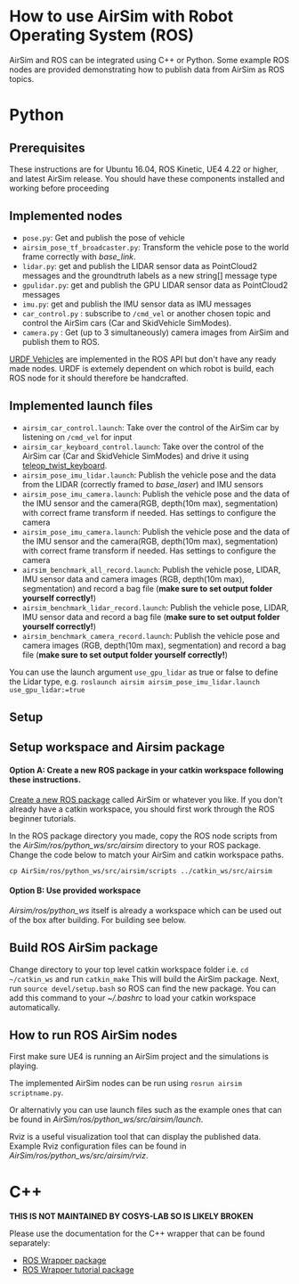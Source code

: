 # How to use AirSim with Robot Operating System (ROS)

AirSim and ROS can be integrated using C++ or Python.  Some example ROS nodes are provided demonstrating how to publish data from AirSim as ROS topics.

# Python

## Prerequisites

These instructions are for Ubuntu 16.04, ROS Kinetic, UE4 4.22 or higher, and latest AirSim release.
You should have these components installed and working before proceeding

## Implemented nodes
- `pose.py`: Get and publish the pose of vehicle
- `airsim_pose_tf_broadcaster.py`: Transform the vehicle pose to the world frame correctly with _base_link_.
- `lidar.py`: get and publish the LIDAR sensor data as PointCloud2 messages and the groundtruth labels as a new string[] message type
- `gpulidar.py`: get and publish the GPU LIDAR sensor data as PointCloud2 messages
- `imu.py`: get and publish the IMU sensor data as IMU messages
- `car_control.py` : subscribe to `/cmd_vel` or another chosen topic and control the AirSim cars (Car and SkidVehicle SimModes).
- `camera.py` : Get (up to 3 simultaneously) camera images from AirSim and publish them to ROS.

[URDF Vehicles](UrdfXml.md) are implemented in the ROS API but don't have any ready made nodes. URDF is extemely dependent on which robot is build, each ROS node for it should therefore be handcrafted.

## Implemented launch files
- `airsim_car_control.launch`: Take over the control of the AirSim car by listening on  `/cmd_vel` for input
- `airsim_car_keyboard_control.launch`: Take over the control of the AirSim car (Car and SkidVehicle SimModes) and drive it using [teleop_twist_keyboard](http://wiki.ros.org/teleop_twist_keyboard).
- `airsim_pose_imu_lidar.launch`: Publish the vehicle pose and the data from the LIDAR (correctly framed to _base_laser_) and IMU sensors
- `airsim_pose_imu_camera.launch`: Publish the vehicle pose and the data of the IMU sensor and the camera(RGB, depth(10m max), segmentation) with correct frame transform if needed. Has settings to configure the camera
- `airsim_pose_imu_camera.launch`: Publish the vehicle pose and the data of the IMU sensor and the camera(RGB, depth(10m max), segmentation) with correct frame transform if needed. Has settings to configure the camera
- `airsim_benchmark_all_record.launch`: Publish the vehicle pose, LIDAR, IMU sensor data and camera images (RGB, depth(10m max), segmentation) and record a bag file (**make sure to set output folder yourself correctly!**)
- `airsim_benchmark_lidar_record.launch`: Publish the vehicle pose, LIDAR, IMU sensor data and record a bag file (**make sure to set output folder yourself correctly!**)
- `airsim_benchmark_camera_record.launch`: Publish the vehicle pose and camera images (RGB, depth(10m max), segmentation) and record a bag file (**make sure to set output folder yourself correctly!**)

You can use the launch argument `use_gpu_lidar` as true or false to define the Lidar type, e.g. 
```roslaunch airsim airsim_pose_imu_lidar.launch use_gpu_lidar:=true```
## Setup

## Setup workspace and Airsim package

#### Option A: Create a new ROS package in your catkin workspace following these instructions.  

[Create a new ROS package](http://wiki.ros.org/ROS/Tutorials/CreatingPackage) called AirSim or whatever you like.
If you don't already have a catkin workspace, you should first work through the ROS beginner tutorials.

In the ROS package directory you made, copy the ROS node scripts from the _AirSim/ros/python_ws/src/airsim_ directory to your ROS package. Change the code below to match your AirSim and catkin workspace paths.

```
cp AirSim/ros/python_ws/src/airsim/scripts ../catkin_ws/src/airsim
```

#### Option B: Use provided workspace
_Airsim/ros/python_ws_ itself is already a workspace which can be used out of the box after building. For building see below.

## Build ROS AirSim package

Change directory to your top level catkin workspace folder i.e. ```cd ~/catkin_ws```  and run ```catkin_make```
This will build the AirSim package.  Next, run ```source devel/setup.bash``` so ROS can find the new package.
You can add this command to your _~/.bashrc_ to load your catkin workspace automatically.

## How to run ROS AirSim nodes

First make sure UE4 is running an AirSim project and the simulations is playing.

The implemented AirSim nodes can be run using ```rosrun airsim scriptname.py```.

Or alternativly you can use launch files such as the example ones that can be found in _AirSim/ros/python_ws/src/airsim/launch_.

Rviz is a useful visualization tool that can display the published data. Example Rviz configuration files can be found in _AirSim/ros/python_ws/src/airsim/rviz_.

# C++ 
**THIS IS NOT MAINTAINED BY COSYS-LAB SO IS LIKELY BROKEN**

Please use the documentation for the C++ wrapper that can be found separately:
- [ROS Wrapper package](../ros/cplusplus_ws/src/airsim_ros_pkgs/README.md)
- [ROS Wrapper tutorial package](../ros/cplusplus_ws/src/airsim_tutorial_pkgs/README.md)
